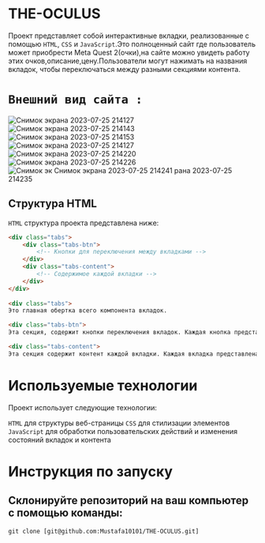 # THE-OCULUS

Проект представляет собой интерактивные вкладки, реализованные с помощью `HTML`, `CSS` и `JavaScript`.Это полноценный сайт где пользователь может приобрести Meta Quest 2(очки),на сайте можно увидеть работу этих очков,описание,цену.Пользователи могут нажимать на названия вкладок, чтобы переключаться между разными секциями контента.

# `Внешний вид сайта :`

![Снимок экрана 2023-07-25 214127](https://github.com/Mustafa10101/THE-OCULUS/assets/121601835/9f93f98a-8c41-4c60-928b-51e9cb60e57b)
![Снимок экрана 2023-07-25 214143](https://github.com/Mustafa10101/THE-OCULUS/assets/121601835/6f7fccb7-c0b2-43c4-ab36-7e57d38a2d87)
![Снимок экрана 2023-07-25 214153](https://github.com/Mustafa10101/THE-OCULUS/assets/121601835/638e0c78-d267-4d98-8db9-68bc7d947445)
![Снимок экрана 2023-07-25 214127](https://github.com/Mustafa10101/THE-OCULUS/assets/121601835/9f93f98a-8c41-4c60-928b-51e9cb60e57b)
![Снимок экрана 2023-07-25 214220](https://github.com/Mustafa10101/THE-OCULUS/assets/121601835/70123313-e54f-4b08-9334-3d73aa714a7a)
![Снимок экрана 2023-07-25 214226](https://github.com/Mustafa10101/THE-OCULUS/assets/121601835/17effd5c-f5d8-489d-b7bc-5fa07d8c0a61)
![Снимок эк
![Снимок экрана 2023-07-25 214241](https://github.com/Mustafa10101/THE-OCULUS/assets/121601835/be762937-da5c-41ed-a52f-03d78eb2fc97)
рана 2023-07-25 214235](https://github.com/Mustafa10101/THE-OCULUS/assets/121601835/fe4b054a-05ef-4bff-9630-c8b523b976cb)

## Структура HTML

`HTML` структура проекта представлена ниже:

```html
<div class="tabs">
    <div class="tabs-btn">
        <!-- Кнопки для переключения между вкладками -->
    </div>
    <div class="tabs-content">
        <!-- Содержимое каждой вкладки -->
    </div>
</div>
 
<div class="tabs">
Это главная обертка всего компонента вкладок.

<div class="tabs-btn">
Эта секция, содержит кнопки переключения вкладок. Каждая кнопка представлена в виде div элемента с классом tabs-btn-item.

<div class="tabs-content">
Эта секция содержит контент каждой вкладки. Каждая вкладка представлена в виде div элемента с классом tabs-content-item.
```
# Используемые технологии
Проект использует следующие технологии:

`HTML` для структуры веб-страницы
`CSS` для стилизации элементов
`JavaScript` для обработки пользовательских действий и изменения состояний вкладок и контента
# Инструкция по запуску
## Склонируйте репозиторий на ваш компьютер с помощью команды:
```html
git clone [git@github.com:Mustafa10101/THE-OCULUS.git]
```
